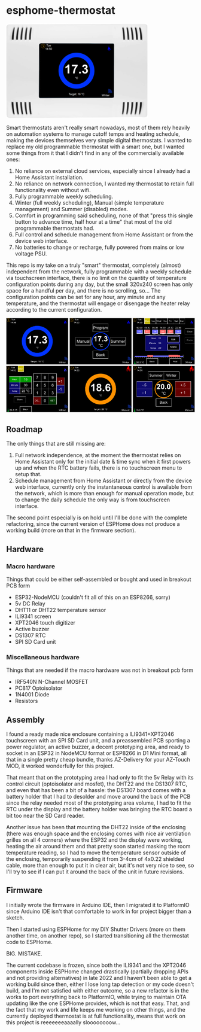 # esphome-thermostat

![Thermostat concept](resources/termostato.png)

Smart thermostats aren't really smart nowadays, most of them rely heavily on automation systems to manage cutoff temps and heating schedule, making the devices themselves very simple digital thermostats.
I wanted to replace my old programmable thermostat with a smart one, but I wanted some things from it that I didn't find in any of the commercially available ones:

1. No reliance on external cloud services, especially since I already had a Home Assistant installation.
2. No reliance on network connection, I wanted my thermostat to retain full functionality even without wifi.
3. Fully programmable weekly scheduling.
4. Winter (full weekly scheduling), Manual (simple temperature management) and Summer (disabled) modes.
5. Comfort in programming said scheduling, none of that "press this single button to advance time, half hour at a time" that most of the old programmable thermostats had.
6. Full control and schedule management from Home Assistant or from the device web interface.
7. No batteries to change or recharge, fully powered from mains or low voltage PSU.

This repo is my take on a truly "smart" thermostat, completely (almost) independent from the network, fully programmable with a weekly schedule via touchscreen interface, there is no limit on the quantity of temperature configuration points during any day, but the small 320x240 screen has only space for a handful per day, and there is no scrolling, so...
The configuration points can be set for any hour, any minute and any temperature, and the thermostat will engage or disengage the heater relay according to the current configuration.

![Thermostat screens](resources/screens.png)

## Roadmap

The only things that are still missing are:
1. Full network independence, at the moment the thermostat relies on Home Assistant only for the initial date & time sync when it first powers up and when the RTC battery fails, there is no touchscreen menu to setup that.
2. Schedule management from Home Assistant or directly from the device web interface, currently only the instantaneous control is available from the network, which is more than enough for manual operation mode, but to change the daily schedule the only way is from touchscreen interface.

The second point especially is on hold until I'll be done with the complete refactoring, since the current version of ESPHome does not produce a working build (more on that in the firmware section).

## Hardware

### Macro hardware 
Things that could be either self-assembled or bought and used in breakout PCB form
- ESP32-NodeMCU (couldn't fit all of this on an ESP8266, sorry)
- 5v DC Relay
- DHT11 or DHT22 temperature sensor
- ILI9341 screen
- XPT2046 touch digitizer
- Active buzzer
- DS1307 RTC
- SPI SD Card unit

### Miscellaneous hardware
Things that are needed if the macro hardware was not in breakout pcb form
- IRF540N N-Channel MOSFET
- PC817 Optoisolator
- 1N4001 Diode
- Resistors

## Assembly

I found a ready made nice enclosure containing a ILI9341+XPT2046 touchscreen with an SPI SD Card unit, and a preassembled PCB sporting a power regulator, an active buzzer, a decent prototyping area, and ready to socket in an ESP32 in NodeMCU format or ESP8266 in D1 Mini format, all that in a single pretty cheap bundle, thanks AZ-Delivery for your AZ-Touch MOD, it worked wonderfully for this project.

That meant that on the prototyping area I had only to fit the 5v Relay with its control circuit (optoisolator and mosfet), the DHT22 and the DS1307 RTC, and even that has been a bit of a hassle: the DS1307 board comes with a battery holder that I had to desolder and move around the back of the PCB since the relay needed most of the prototyping area volume, I had to fit the RTC under the display and the battery holder was bringing the RTC board a bit too near the SD Card reader.

Another issue has been that mounting the DHT22 inside of the enclosing (there was enough space and the enclosing comes with nice air ventilation grilles on all 4 corners) where the ESP32 and the display were working, heating the air around them and that pretty soon started masking the room temperature reading, so I had to move the temperature sensor outside of the enclosing, temporarily suspending it from 3-4cm of 4x0.22 shielded cable, more than enough to put it in clear air, but it's not very nice to see, so I'll try to see if I can put it around the back of the unit in future revisions.

## Firmware

I initially wrote the firmware in Arduino IDE, then I migrated it to PlatformIO since Arduino IDE isn't that comfortable to work in for project bigger than a sketch.

Then I started using ESPHome for my DIY Shutter Drivers (more on them another time, on another repo), so I started transitioning all the thermostat code to ESPHome.

BIG. MISTAKE.

The current codebase is frozen, since both the ILI9341 and the XPT2046 components inside ESPHome changed drastically (partially dropping APIs and not providing alternatives) in late 2022 and I haven't been able to get a working build since then, either I lose long tap detection or my code doesn't build, and I'm not satisfied with either outcome, so a new refactor is in the works to port everything back to PlatformIO, while trying to maintain OTA updating like the one ESPHome provides, which is not that easy.
That, and the fact that my work and life keeps me working on other things, and the currently deployed thermostat is at full functionality, means that work on this project is reeeeeeeaaaally sloooooooow...

